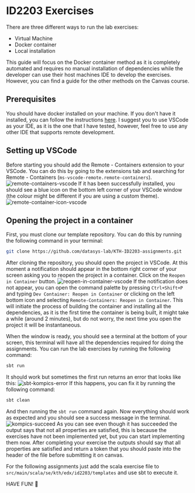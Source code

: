 # ID2203 Exercises
There are three different ways to run the lab exercises:
- Virtual Machine
- Docker container
- Local installation

This guide will focus on the Docker container method as it is completely automated and requires no manual installation of dependencies while the developer can use their host machines IDE to develop the exercises. However, you can find a guide for the other methods on the Canvas course.
## Prerequisites
You should have docker installed on your machine. If you don't have it installed, you can follow the instructions [here](https://www.docker.com/).
I suggest you to use VSCode as your IDE, as it is the one that I have tested, however, feel free to use any other IDE that supports remote development.
## Setting up VSCode
Before starting you should add the Remote - Containers extension to your VSCode. You can do this by going to the extensions tab and searching for Remote - Containers (`ms-vscode-remote.remote-containers`).
![remote-containers-vscode](https://github.com/user-attachments/assets/66b8bec0-7770-48db-bfb0-3129aac37d3b)
If it has been successfully installed, you should see a blue icon on the bottom left corner of your VSCode window (the colour might be different if you are using a custom theme).
![remote-container-icon-vscode](https://github.com/user-attachments/assets/a3a889b4-f791-442e-b6fc-f206fd387e06)
## Opening the project in a container
First, you must clone our template repository. You can do this by running the following command in your terminal:
```bash
git clone https://github.com/datasys-lab/KTH-ID2203-assignments.git
```
After cloning the repository, you should open the project in VSCode. At this moment a notification should appear in the bottom right corner of your screen asking you to reopen the project in a container. Click on the `Reopen in Container` button.
![reopen-in-container-vscode](https://github.com/user-attachments/assets/e1762a5b-7366-4e77-aff4-bc3ecb0a5d5f)
If the notification does not appear, you can open the command palette by pressing `Ctrl+Shift+P` and typing `Dev Container: Reopen in Container` or clicking on the left bottom icon and selecting `Remote-Containers: Reopen in Container`. This will initiate the process of building the container and installing all the dependencies, as it is the first time the container is being built, it might take a while (around 2 minutes), but do not worry, the next time you open the project it will be instantaneous.

When the window is ready, you should see a terminal at the bottom of your screen, this terminal will have all the dependencies required for doing the assignments. You can run the lab exercises by running the following command:
```bash
sbt run
```
It should work but sometimes the first run returns an error that looks like this:
![sbt-kompics-error](https://github.com/user-attachments/assets/366542a3-7020-40fb-8caf-f23a032be740)
If this happens, you can fix it by running the following command:
```bash
sbt clean
```
And then running the `sbt run` command again. Now everything should work as expected and you should see a success message in the terminal.
![kompics-succeed](https://github.com/user-attachments/assets/409875af-9353-4197-8609-2e4c3911a83e)
As you can see even though it has succeeded the output says that not all properties are satisfied, this is because the exercises have not been implemented yet, but you can start implementing them now. After completing your exercise the outputs should say that all properties are satisfied and return a token that you should paste into the header of the file before submitting it on canvas.

For the following assignments just add the scala exercise file to ``src/main/scala/se/kth/edx/id2203/templates`` and use sbt to execute it.

HAVE FUN! 🎉
